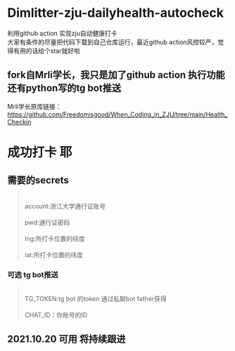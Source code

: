 # Dimlitter-zju-dailyhealth-autocheck
利用github action 实现zju自动健康打卡
<br>大家有条件的尽量把代码下载到自己仓库运行，最近github action风控较严，觉得有用的话给个star就好啦</br>
## fork自Mrli学长，我只是加了github action 执行功能 还有python写的tg bot推送
Mrli学长原库链接：https://github.com/Freedomisgood/When_Coding_in_ZJU/tree/main/Health_Checkin
 # 成功打卡 耶
 ## 需要的secrets
 > <br>account:浙江大学通行证账号</br>
 > <br>pwd:通行证密码</br>
 > <br>lng:所打卡位置的经度</br>
 > <br>lat:所打卡位置的纬度</br>
 ### 可选 tg bot推送
 ><br>TG_TOKEN:tg bot 的token 通过私聊bot father获得</br>
 ><br>CHAT_ID：你账号的ID</br>

## 2021.10.20 可用 将持续跟进
